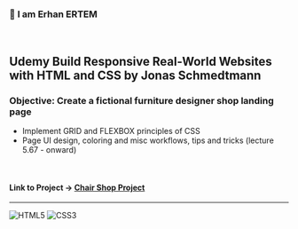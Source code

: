 ### 👋 **I am Erhan ERTEM**

&emsp;

## Udemy Build Responsive Real-World Websites with HTML and CSS by Jonas Schmedtmann

### **Objective:** Create a fictional furniture designer shop landing page

- Implement GRID and FLEXBOX principles of CSS
- Page UI design, coloring and misc workflows, tips and tricks (lecture 5.67 - onward)

&emsp;

#### Link to Project &rarr; [Chair Shop Project](https://chairshop-erhan-ertem.netlify.app/)

---

![HTML5](https://img.shields.io/badge/HTML5-E34F26?style=for-the-badge&logo=html5&logoColor=white) ![CSS3](https://img.shields.io/badge/CSS3-1572B6?style=for-the-badge&logo=css3&logoColor=white)

&emsp;
